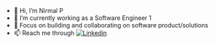 - 👋 Hi, I’m Nirmal P
- 🌱 I’m currently working as a Software Engineer 1
- 👀 Focus on building and collaborating on software product/solutions
- 📫 Reach me through [![Linkedin](https://i.stack.imgur.com/gVE0j.png)](https://www.linkedin.com/in/nirmal-p?utm_source=share&utm_campaign=share_via&utm_content=profile&utm_medium=android_app)

<!---
nirmalp25/nirmalp25 is a ✨ special ✨ repository because its `README.md` (this file) appears on your GitHub profile.
You can click the Preview link to take a look at your changes.
--->
